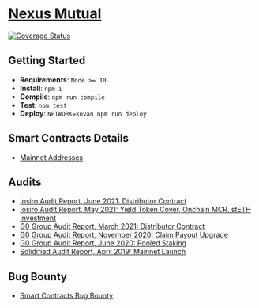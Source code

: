 # [Nexus Mutual](https://app.nexusmutual.io/)

[![Coverage Status](https://coveralls.io/repos/github/NexusMutual/smart-contracts/badge.svg)](https://coveralls.io/github/NexusMutual/smart-contracts)

## Getting Started

- **Requirements**: `Node >= 10`
- **Install**: `npm i` 
- **Compile**: `npm run compile` 
- **Test**: `npm test` 
- **Deploy**: `NETWORK=kovan npm run deploy` 

## Smart Contracts Details

- [Mainnet Addresses](https://api.nexusmutual.io/version-data/)

## Audits

- [Iosiro Audit Report, June 2021: Distributor Contract](https://iosiro.com/audits/nexus-mutual-distributor-smart-contract-audit)
- [Iosiro Audit Report, May 2021: Yield Token Cover, Onchain MCR, stETH Investment](https://iosiro.com/audits/nexus-mutual-stacked-risk-on-chain-mcr-and-swap-operator-smart-contract-audit)
- [G0 Group Audit Report, March 2021: Distributor Contract](https://nexusmutual.io/pages/G0Group-NexusMutualDistributor.pdf)
- [G0 Group Audit Report, November 2020: Claim Payout Upgrade](https://nexusmutual.io/pages/G0Group-Nexus_CPU.pdf)
- [G0 Group Audit Report, June 2020: Pooled Staking](https://github.com/g0-group/Audits/blob/master/G0Group-NexusMutual2020Jun.pdf)
- [Solidified Audit Report, April 2019: Mainnet Launch](https://github.com/solidified-platform/audits/blob/master/Audit%20Report%20-%20Nexus%20Mutual%20%5B22.04.2019%5D.pdf)

## Bug Bounty

- [Smart Contracts Bug Bounty](https://immunefi.com/bounty/nexusmutual/)
